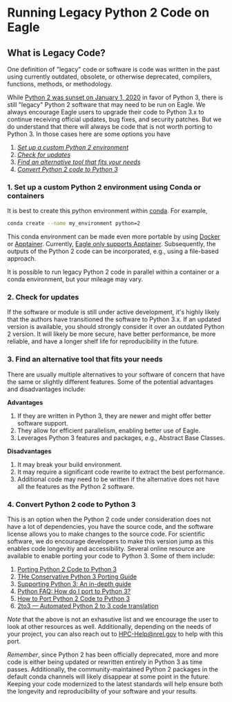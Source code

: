 # Running Legacy Python 2 Code on Eagle

##  What is Legacy Code?

One definition of "legacy" code or software is code was written in the past using currently outdated, obsolete, or otherwise deprecated, compilers, functions, methods, or methodology.

While [Python 2 was sunset on January 1, 2020](https://www.python.org/doc/sunset-python-2/) in favor of Python 3, there is still "legacy" Python 2 software that may need to be run on Eagle. 
We always encourage Eagle users to upgrade their code to Python 3.x to continue receiving official updates, bug fixes, and security patches.
But we do understand that there will always be code that is not worth porting to Python 3. 
In those cases here are some options you have

1. [*Set up a custom Python 2 environment*](2022-10-04-python2to3.md#1-set-up-a-custom-python-2-environment-using-conda-or-containers)
2. [*Check for updates*](2022-10-04-python2to3.md#2-check-for-updates)
3. [*Find an alternative tool that fits your needs*](2022-10-04-python2to3.md#3-find-an-alternative-tool-that-fits-your-needs)
4. [*Convert Python 2 code to Python 3*](2022-10-04-python2to3.md#4-convert-python-2-code-to-python-3)


### 1. Set up a custom Python 2 environment using Conda or containers

It is best to create this python environment within [conda](https://docs.conda.io/en/latest/).
For example,

```bash
conda create --name my_environment python=2
```

This conda environment can be made even more portable by using [Docker](https://www.docker.com) or [Apptainer](https://apptainer.org).
Currently, [Eagle only supports Apptainer](https://nrel.github.io/HPC/Documentation/Software_Tools/Containers/).
Subsequently, the outputs of the Python 2 code can be incorporated, e.g., using a file-based approach.

It is possible to run legacy Python 2 code in parallel within a container or a conda environment, but your mileage may vary.

### 2. Check for updates

If the software or module is still under active development, it's highly likely that the authors have transitioned the software to Python 3.x. 
If an updated version is available, you should strongly consider it over an outdated Python 2 version. 
It will likely be more secure, have better performance, be more reliable, and have a longer shelf life for reproducibility in the future.

### 3. Find an alternative tool that fits your needs

There are usually multiple alternatives to your software of concern that have the same or slightly different features.
Some of the potential advantages and disadvantages include:

**Advantages**

   1. If they are written in Python 3, they are newer and might offer better software support.
   2. They allow for efficient parallelism, enabling better use of Eagle.
   3. Leverages Python 3 features and packages, e.g., Abstract Base Classes.

**Disadvantages**

   1. It may break your build environment.
   2. It may require a significant code rewrite to extract the best performance.
   3. Additional code may need to be written if the alternative does not have all the features as the Python 2 software.


### 4. Convert Python 2 code to Python 3

This is an option when the Python 2 code under consideration does not have a lot of dependencies, you have the source code, and the software license allows you to make changes to the source code. 
For scientific software, we do encourage developers to make this version jump as this enables code longevitiy and accessibility.
Several online resource are available to enable porting your code to Python 3.
Some of them include:

   1. [Porting Python 2 Code to Python 3](https://docs.python.org/3/howto/pyporting.html)
   2. [THe Conservative Python 3 Porting Guide](https://portingguide.readthedocs.io/en/latest/)
   3. [Supporting Python 3: An in-depth guide](http://python3porting.com)
   4. [Python FAQ: How do I port to Python 3?](https://eev.ee/blog/2016/07/31/python-faq-how-do-i-port-to-python-3/)
   5. [How to Port Python 2 Code to Python 3](https://www.digitalocean.com/community/tutorials/how-to-port-python-2-code-to-python-3)
   6. [2to3 — Automated Python 2 to 3 code translation](https://docs.python.org/3/library/2to3.html)

*Note* that the above is not an exhasutive list and we encourage the user to look at other resources as well.
Additionally, depending on the needs of your project, you can also reach out to [HPC-Help@nrel.gov](mailto:HPC-Help@nrel.gov) to help with this port.

*Remember*, since Python 2 has been officially deprecated, more and more code is either being updated or rewritten entirely in Python 3 as time passes.
Additionally, the community-maintained Python 2 packages in the default conda channels will likely disappear at some point in the future.
Keeping your code modernized to the latest standards will help ensure both the longevity and reproducibility of your software and your results.
